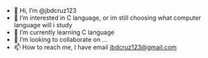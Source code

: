 - 👋 Hi, I’m @jbdcruz123
- 👀 I’m interested in C language, or im still choosing what computer language will i study
- 🌱 I’m currently learning C language
- 💞️ I’m looking to collaborate on ...
- 📫 How to reach me, I have email jbdcruz123@gmail.com

<!---
jbdcruz123/jbdcruz123 is a ✨ special ✨ repository because its `README.md` (this file) appears on your GitHub profile.
You can click the Preview link to take a look at your changes.
--->
